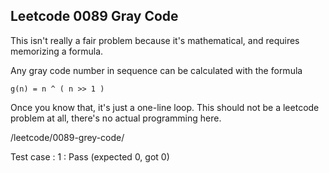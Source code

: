 
## Leetcode 0089 Gray Code

This isn't really a fair problem because it's mathematical, and
requires memorizing a formula.


Any gray code number in sequence can be calculated with the formula


    g(n) = n ^ ( n >> 1 )

Once you know that, it's just a one-line loop.  This should not be a
leetcode problem at all, there's no actual programming here.


/leetcode/0089-grey-code/


Test case : 1 : Pass
 (expected 0, got 0)


